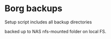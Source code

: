# Borg backups

Setup script includes all backup directories

backed up to NAS nfs-mounted folder on local FS.
